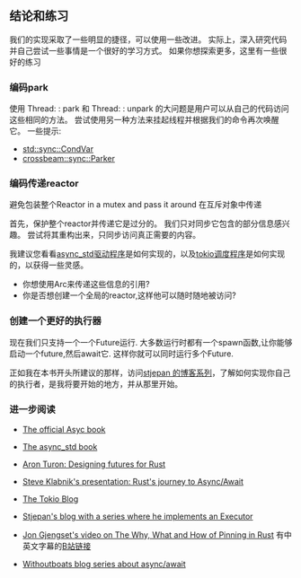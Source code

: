 ##  结论和练习

我们的实现采取了一些明显的捷径，可以使用一些改进。 实际上，深入研究代码并自己尝试一些事情是一个很好的学习方式。 如果你想探索更多，这里有一些很好的练习

### 编码park

使用 Thread: : park 和 Thread: : unpark 的大问题是用户可以从自己的代码访问这些相同的方法。 尝试使用另一种方法来挂起线程并根据我们的命令再次唤醒它。 一些提示:

- [std::sync::CondVar](https://doc.rust-lang.org/stable/std/sync/struct.Condvar.html)
- [crossbeam::sync::Parker](https://github.com/crossbeam-rs/crossbeam)


### 编码传递reactor

避免包装整个Reactor in a mutex and pass it around 在互斥对象中传递

首先，保护整个reactor并传递它是过分的。 我们只对同步它包含的部分信息感兴趣。 尝试将其重构出来，只同步访问真正需要的内容。

我建议您看看[async_std驱动程序](https://github.com/async-rs/async-std/blob/master/src/net/driver/mod.rs)是如何实现的，以及[tokio调度程序](https://github.com/tokio-rs/tokio/blob/master/tokio/src/runtime/basic_scheduler.rs)是如何实现的，以获得一些灵感。

- 你想使用Arc来传递这些信息的引用?
- 你是否想创建一个全局的reactor,这样他可以随时随地被访问?


### 创建一个更好的执行器

现在我们只支持一个一个Future运行. 大多数运行时都有一个spawn函数,让你能够启动一个future,然后await它. 这样你就可以同时运行多个Future.

正如我在本书开头所建议的那样，访问[stjepan 的博客系列](https://stjepang.github.io/2020/01/31/build-your-own-executor.html)，了解如何实现你自己的执行者，是我将要开始的地方，并从那里开始。


### 进一步阅读

- [The official Asyc book](https://rust-lang.github.io/async-book/01_getting_started/01_chapter.html)

- [ The async_std book](https://book.async.rs/)

- [Aron Turon: Designing futures for Rust](https://aturon.github.io/blog/2016/09/07/futures-design/)

- [Steve Klabnik's presentation: Rust's journey to Async/Await](https://www.infoq.com/presentations/rust-2019/)
  
- [The Tokio Blog](https://tokio.rs/blog/2019-10-scheduler/)

- [Stjepan's blog with a series where he implements an Executor](https://stjepang.github.io/)

- [Jon Gjengset's video on The Why, What and How of Pinning in Rust](https://youtu.be/DkMwYxfSYNQ)   有中英文字幕的[B站链接](https://www.bilibili.com/video/BV1tK411L7s5/)

- [Withoutboats blog series about async/await](https://boats.gitlab.io/blog/post/2018-01-25-async-i-self-referential-structs/)


